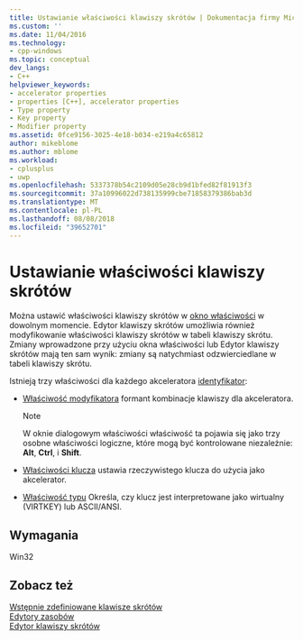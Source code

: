 ```yaml
---
title: Ustawianie właściwości klawiszy skrótów | Dokumentacja firmy Microsoft
ms.custom: ''
ms.date: 11/04/2016
ms.technology:
- cpp-windows
ms.topic: conceptual
dev_langs:
- C++
helpviewer_keywords:
- accelerator properties
- properties [C++], accelerator properties
- Type property
- Key property
- Modifier property
ms.assetid: 0fce9156-3025-4e18-b034-e219a4c65812
author: mikeblome
ms.author: mblome
ms.workload:
- cplusplus
- uwp
ms.openlocfilehash: 5337378b54c2109d05e28cb9d1bfed82f81913f3
ms.sourcegitcommit: 37a10996022d738135999cbe71858379386bab3d
ms.translationtype: MT
ms.contentlocale: pl-PL
ms.lasthandoff: 08/08/2018
ms.locfileid: "39652701"
---
```

# <a name="setting-accelerator-properties"></a>Ustawianie właściwości klawiszy skrótów
Można ustawić właściwości klawiszy skrótów w [okno właściwości](/visualstudio/ide/reference/properties-window) w dowolnym momencie. Edytor klawiszy skrótów umożliwia również modyfikowanie właściwości klawiszy skrótów w tabeli klawiszy skrótu. Zmiany wprowadzone przy użyciu okna właściwości lub Edytor klawiszy skrótów mają ten sam wynik: zmiany są natychmiast odzwierciedlane w tabeli klawiszy skrótu.  
  
 Istnieją trzy właściwości dla każdego akceleratora [identyfikator](https://www.microsoftonedoc.com/#/organizations/e6f6a65cf14f462597b64ac058dbe1d0/projects/3fedad16-eaf1-41a6-8f96-0c1949c68f32/containers/a3daf831-1c5f-4bbe-964d-503870caf874/tocpaths/3487f185-de96-4b1d-87db-034a52223160/locales/en-US):  
  
-   [Właściwość modyfikatora](../windows/accelerator-modifier-property.md) formant kombinacje klawiszy dla akceleratora.  
  
    > [!NOTE]
    >  W oknie dialogowym właściwości właściwość ta pojawia się jako trzy osobne właściwości logiczne, które mogą być kontrolowane niezależnie: **Alt**, **Ctrl**, i **Shift**.  
  
-   [Właściwości klucza](../windows/accelerator-key-property.md) ustawia rzeczywistego klucza do użycia jako akcelerator.  
  
-   [Właściwość typu](../windows/accelerator-type-property.md) Określa, czy klucz jest interpretowane jako wirtualny (VIRTKEY) lub ASCII/ANSI.  
  
## <a name="requirements"></a>Wymagania  
 Win32  
  
## <a name="see-also"></a>Zobacz też  
 [Wstępnie zdefiniowane klawisze skrótów](../windows/predefined-accelerator-keys.md)   
 [Edytory zasobów](../windows/resource-editors.md)   
 [Edytor klawiszy skrótów](../windows/accelerator-editor.md)